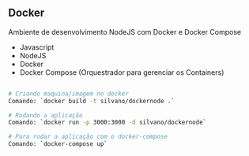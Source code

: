 ## Docker

Ambiente de desenvolvimento NodeJS com Docker e Docker Compose

* Javascript
* NodeJS
* Docker
* Docker Compose (Orquestrador para gerenciar os Containers)

```bash

# Criando maquina/imagem no docker
Comando: `docker build -t silvano/dockernode .`

# Rodando a aplicação
Comando: `docker run -p 3000:3000 -d silvano/dockernode`

# Para rodar a aplicação com o docker-compose
Comando: `docker-compose up`

```